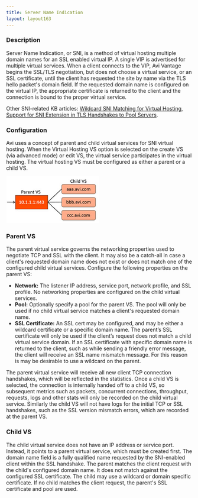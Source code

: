 ```yaml
---
title: Server Name Indication
layout: layout163
---
```

### Description

Server Name Indication, or SNI, is a method of virtual hosting multiple domain names for an SSL enabled virtual IP. A single VIP is advertised for multiple virtual services. When a client connects to the VIP, Avi Vantage begins the SSL/TLS negotiation, but does not choose a virtual service, or an SSL certificate, until the client has requested the site by name via the TLS hello packet's domain field. If the requested domain name is configured on the virtual IP, the appropriate certificate is returned to the client and the connection is bound to the proper virtual service.

Other SNI-related KB articles: <a href="/docs/16.3/wildcard-sni-matching-for-virtual-hosting/">Wildcard SNI Matching for Virtual Hosting</a>, <a href="/docs/16.3/support-for-sni-extension-in-tls-handshakes-to-pool-servers/">Support for SNI Extension in TLS Handshakes to Pool Servers</a>.

### Configuration

Avi uses a concept of parent and child virtual services for SNI virtual hosting. When the Virtual Hosting VS option is selected on the create VS (via advanced mode) or edit VS, the virtual service participates in the virtual hosting. The virtual hosting VS must be configured as either a parent or a child VS.

<a href="img/apps_vs_sni.jpg"><img class="alignright size-full wp-image-2079" src="img/apps_vs_sni.jpg" alt="apps_vs_sni" width="250" height="126"></a>

### Parent VS

The parent virtual service governs the networking properties used to negotiate TCP and SSL with the client. It may also be a catch-all in case a client's requested domain name does not exist or does not match one of the configured child virtual services.
Configure the following properties on the parent VS:

* **Network:** The listener IP address, service port, network profile, and SSL profile. No networking properties are configured on the child virtual services.
* **Pool:** Optionally specify a pool for the parent VS. The pool will only be used if no child virtual service matches a client's requested domain name.
* **SSL Certificate:** An SSL cert may be configured, and may be either a wildcard certificate or a specific domain name. The parent’s SSL certificate will only be used if the client’s request does not match a child virtual service domain. If an SSL certificate with specific domain name is returned to the client, such as while sending a friendly error message, the client will receive an SSL name mismatch message. For this reason is may be desirable to use a wildcard on the parent. 

The parent virtual service will receive all new client TCP connection handshakes, which will be reflected in the statistics. Once a child VS is selected, the connection is internally handed off to a child VS, so subsequent metrics such as packets, concurrent connections, throughput, requests, logs and other stats will only be recorded on the child virtual service. Similarly the child VS will not have logs for the initial TCP or SSL handshakes, such as the SSL version mismatch errors, which are recorded at the parent VS.

### Child VS

The child virtual service does not have an IP address or service port. Instead, it points to a parent virtual service, which must be created first. The domain name field is a fully qualified name requested by the SNI-enabled client within the SSL handshake. The parent matches the client request with the child's configured domain name. It does not match against the configured SSL certificate. The child may use a wildcard or domain specific certificate.
If no child matches the client request, the parent's SSL certificate and pool are used.
